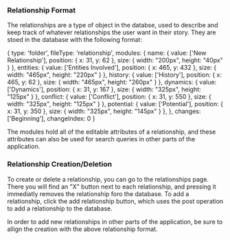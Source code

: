### Relationship Format

The relationships are a type of object in the databse, used to describe and keep track of whatever
relationships the user want in their story. They are stoed in the database with the following format:


{
    type: 'folder',
    fileType: 'relationship',
    modules: {
        name:            { value: ['New Relationship'],  position: { x:  31, y:  62 }, size: { width: "200px", height: "40px" } },
        entities:        { value: ['Entities Involved'], position: { x: 465, y: 432 }, size: { width: "465px", height: "220px" } },
        history:         { value: ['History'],           position: { x: 465, y:  62 }, size: { width: "465px", height: "260px" } },
        dynamics:        { value: ['Dynamics'],          position: { x:  31, y: 167 }, size: { width: "325px", height: "125px" } },
        conflict:        { value: ['Conflict'],          position: { x:  31, y: 550 }, size: { width: "325px", height: "125px" } },
        potential:       { value: ['Potential'],         position: { x:  31, y: 350 }, size: { width: "325px", height: "145px" } },
    },
    changes: ['Beginning'],
    changeIndex: 0
}


The modules hold all of the editable attributes of a relationship, and these attributes can also be
used for search queries in other parts of the application.

### Relationship Creation/Deletion

To create or delete a relationship, you can go to the relationships page. There you will find an "X" button 
next to each relationship, and pressing it immediatly removes the relationship foro the database. To add a
relationship, click the add relationship button, which uses the post operation to add a relationship to the 
database.

In order to add new relationships in other parts of the application, be sure to allign the creation
with the above relationship format.

